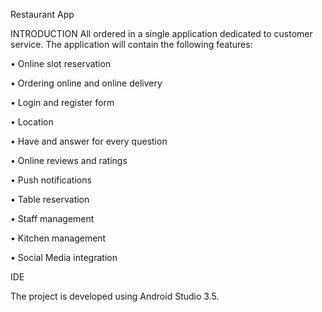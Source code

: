 Restaurant App 

INTRODUCTION
All ordered in a single application dedicated to customer service.
The application will contain the following features:

•        Online slot reservation 

•        Ordering online and online delivery

•        Login and register form

•        Location

•        Have and answer for every question

•        Online reviews and ratings

•        Push notifications

•        Table reservation

•        Staff management

•        Kitchen management

•        Social Media integration

IDE

The project is developed using Android Studio 3.5.
